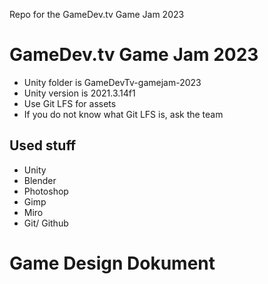Repo for the GameDev.tv Game Jam 2023

# GameDev.tv Game Jam 2023

- Unity folder is GameDevTv-gamejam-2023
- Unity version is 2021.3.14f1 
- Use Git LFS for assets
- If you do not know what Git LFS is, ask the team

## Used stuff

- Unity 
- Blender
- Photoshop
- Gimp
- Miro
- Git/ Github

# Game Design Dokument
